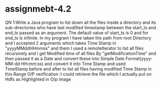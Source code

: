 # assignmebt-4.2
QN 1:Write a Java program to list down all the files inside a directory and its sub-directories who
have last modified timestamp between the start_ts and end_ts passed as an argument. The
default value of start_ts is 0 and for end_ts is infinite.
In my program I have taken the path from root Directory and I accepted 2 arguments which takes Time Stamp in "yyyyMMddHHmmss" and them I used a remoteIterator to list all files recursively and I get Modified time of all files By "getModificationTime" and then passed it as a Date and convert these into Simple Date Format(yyyy-MM-dd HH:mm:ss) and convert it into Time Stamp and used TimeStamp.before and after to 
list all files having modified Time Stamp in this Range
O/P verification :I could retrieve the file which I actually put on Hdfs as Highlighted in O/p image
